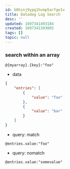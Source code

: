 ```yaml
---
id: b0hinj9ypg1hvmp5arfge1v
title: Datadog Log Search
desc: ''
updated: 1697341493184
created: 1697341393003
tags: []
topic: null
---
```



### search within an array
```
@{myarray}.{key}:"foo"
```

- data
```json
{
    "entries": [
        {
            "value": "foo"
        },
        {
            "value": "bar"
        }
    ]
}
```

- query: match
```
@entries.value:"foo"
```

- query: nomatch
```
@entries.value:"somevalue"
```
